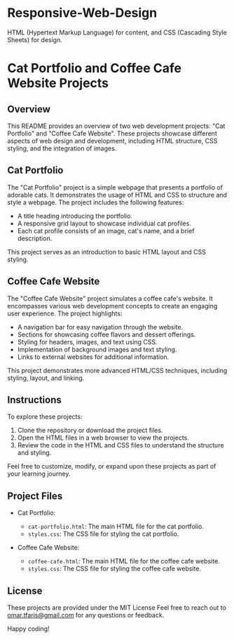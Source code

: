 # Responsive-Web-Design
HTML (Hypertext Markup Language) for content, and CSS (Cascading Style Sheets) for design.

# Cat Portfolio and Coffee Cafe Website Projects

## Overview

This README provides an overview of two web development projects: "Cat Portfolio" and "Coffee Cafe Website". These projects showcase different aspects of web design and development, including HTML structure, CSS styling, and the integration of images.

## Cat Portfolio

The "Cat Portfolio" project is a simple webpage that presents a portfolio of adorable cats. It demonstrates the usage of HTML and CSS to structure and style a webpage. The project includes the following features:

- A title heading introducing the portfolio.
- A responsive grid layout to showcase individual cat profiles.
- Each cat profile consists of an image, cat's name, and a brief description.

This project serves as an introduction to basic HTML layout and CSS styling.

## Coffee Cafe Website

The "Coffee Cafe Website" project simulates a coffee cafe's website. It encompasses various web development concepts to create an engaging user experience. The project highlights:

- A navigation bar for easy navigation through the website.
- Sections for showcasing coffee flavors and dessert offerings.
- Styling for headers, images, and text using CSS.
- Implementation of background images and text styling.
- Links to external websites for additional information.

This project demonstrates more advanced HTML/CSS techniques, including styling, layout, and linking.

## Instructions

To explore these projects:

1. Clone the repository or download the project files.
2. Open the HTML files in a web browser to view the projects.
3. Review the code in the HTML and CSS files to understand the structure and styling.

Feel free to customize, modify, or expand upon these projects as part of your learning journey.

## Project Files

- Cat Portfolio:
  - `cat-portfolio.html`: The main HTML file for the cat portfolio.
  - `styles.css`: The CSS file for styling the cat portfolio.

- Coffee Cafe Website:
  - `coffee-cafe.html`: The main HTML file for the coffee cafe website.
  - `styles.css`: The CSS file for styling the coffee cafe website.


## License

These projects are provided under the MIT License
Feel free to reach out to omar.tfaris@gmail.com for any questions or feedback.

Happy coding!
